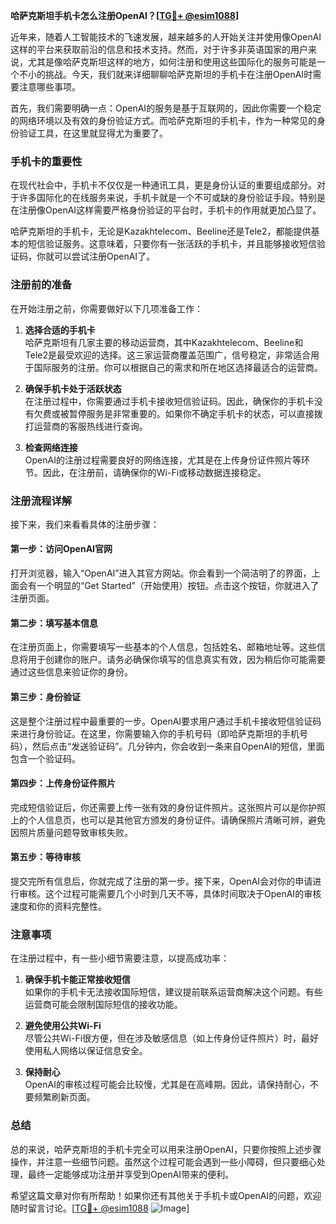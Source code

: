 **哈萨克斯坦手机卡怎么注册OpenAI？[[TG💪+ @esim1088](https://t.me/s/esim1088)]**

近年来，随着人工智能技术的飞速发展，越来越多的人开始关注并使用像OpenAI这样的平台来获取前沿的信息和技术支持。然而，对于许多非英语国家的用户来说，尤其是像哈萨克斯坦这样的地方，如何注册和使用这些国际化的服务可能是一个不小的挑战。今天，我们就来详细聊聊哈萨克斯坦的手机卡在注册OpenAI时需要注意哪些事项。

首先，我们需要明确一点：OpenAI的服务是基于互联网的，因此你需要一个稳定的网络环境以及有效的身份验证方式。而哈萨克斯坦的手机卡，作为一种常见的身份验证工具，在这里就显得尤为重要了。

### 手机卡的重要性

在现代社会中，手机卡不仅仅是一种通讯工具，更是身份认证的重要组成部分。对于许多国际化的在线服务来说，手机卡就是一个不可或缺的身份验证手段。特别是在注册像OpenAI这样需要严格身份验证的平台时，手机卡的作用就更加凸显了。

哈萨克斯坦的手机卡，无论是Kazakhtelecom、Beeline还是Tele2，都能提供基本的短信验证服务。这意味着，只要你有一张活跃的手机卡，并且能够接收短信验证码，你就可以尝试注册OpenAI了。

### 注册前的准备

在开始注册之前，你需要做好以下几项准备工作：

1. **选择合适的手机卡**  
   哈萨克斯坦有几家主要的移动运营商，其中Kazakhtelecom、Beeline和Tele2是最受欢迎的选择。这三家运营商覆盖范围广，信号稳定，非常适合用于国际服务的注册。你可以根据自己的需求和所在地区选择最适合的运营商。

2. **确保手机卡处于活跃状态**  
   在注册过程中，你需要通过手机卡接收短信验证码。因此，确保你的手机卡没有欠费或被暂停服务是非常重要的。如果你不确定手机卡的状态，可以直接拨打运营商的客服热线进行查询。

3. **检查网络连接**  
   OpenAI的注册过程需要良好的网络连接，尤其是在上传身份证件照片等环节。因此，在注册前，请确保你的Wi-Fi或移动数据连接稳定。

### 注册流程详解

接下来，我们来看看具体的注册步骤：

#### 第一步：访问OpenAI官网

打开浏览器，输入“OpenAI”进入其官方网站。你会看到一个简洁明了的界面，上面会有一个明显的“Get Started”（开始使用）按钮。点击这个按钮，你就进入了注册页面。

#### 第二步：填写基本信息

在注册页面上，你需要填写一些基本的个人信息，包括姓名、邮箱地址等。这些信息将用于创建你的账户。请务必确保你填写的信息真实有效，因为稍后你可能需要通过这些信息来验证你的身份。

#### 第三步：身份验证

这是整个注册过程中最重要的一步。OpenAI要求用户通过手机卡接收短信验证码来进行身份验证。在这里，你需要输入你的手机号码（即哈萨克斯坦的手机号码），然后点击“发送验证码”。几分钟内，你会收到一条来自OpenAI的短信，里面包含一个验证码。

#### 第四步：上传身份证件照片

完成短信验证后，你还需要上传一张有效的身份证件照片。这张照片可以是你护照上的个人信息页，也可以是其他官方颁发的身份证件。请确保照片清晰可辨，避免因照片质量问题导致审核失败。

#### 第五步：等待审核

提交完所有信息后，你就完成了注册的第一步。接下来，OpenAI会对你的申请进行审核。这个过程可能需要几个小时到几天不等，具体时间取决于OpenAI的审核速度和你的资料完整性。

### 注意事项

在注册过程中，有一些小细节需要注意，以提高成功率：

1. **确保手机卡能正常接收短信**  
   如果你的手机卡无法接收国际短信，建议提前联系运营商解决这个问题。有些运营商可能会限制国际短信的接收功能。

2. **避免使用公共Wi-Fi**  
   尽管公共Wi-Fi很方便，但在涉及敏感信息（如上传身份证件照片）时，最好使用私人网络以保证信息安全。

3. **保持耐心**  
   OpenAI的审核过程可能会比较慢，尤其是在高峰期。因此，请保持耐心，不要频繁刷新页面。

### 总结

总的来说，哈萨克斯坦的手机卡完全可以用来注册OpenAI，只要你按照上述步骤操作，并注意一些细节问题。虽然这个过程可能会遇到一些小障碍，但只要细心处理，最终一定能够成功注册并享受到OpenAI带来的便利。

希望这篇文章对你有所帮助！如果你还有其他关于手机卡或OpenAI的问题，欢迎随时留言讨论。[[TG💪+ @esim1088](https://t.me/s/esim1088) ![Image](https://i.postimg.cc/4NQfJmqS/Snipaste-2025-05-13-00-14-12.png)]